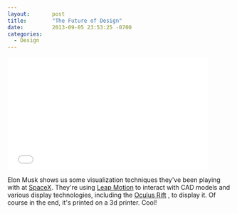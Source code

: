 ```yaml
---
layout:       post
title:        "The Future of Design"
date:         2013-09-05 23:53:25 -0700
categories:
  - Design
---
```


<iframe class="embedly-embed" src="//cdn.embedly.com/widgets/media.html?src=https%3A%2F%2Fwww.youtube.com%2Fembed%2FxNqs_S-zEBY%3Ffeature%3Doembed&url=https%3A%2F%2Fwww.youtube.com%2Fwatch%3Fv%3DxNqs_S-zEBY%26feature%3Dyoutu.be&image=https%3A%2F%2Fi.ytimg.com%2Fvi%2FxNqs_S-zEBY%2Fhqdefault.jpg&key=d815972c91e546edb5d2d02e509f8b1c&type=text%2Fhtml&schema=youtube" width="450" height="253" scrolling="no" frameborder="0" allowfullscreen></iframe>

Elon Musk shows us some visualization techniques they've been playing with at  [SpaceX](http://www.spacex.com/). They're using  [Leap Motion](https://www.leapmotion.com/)  to interact with CAD models and various display technologies, including the  [Oculus Rift](http://www.oculusvr.com/) , to display it. Of course in the end, it's printed on a 3d printer. Cool!
